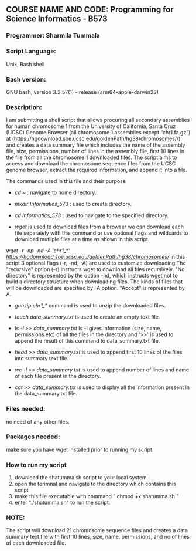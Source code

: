 ## **COURSE NAME AND CODE:** Programming for Science Informatics - B573

### **Programmer:** Sharmila Tummala

### **Script Language:** 
Unix, Bash shell

### **Bash version:** 
GNU bash, version 3.2.57(1) - release \(arm64-apple-darwin23\)

### **Description:** 
I am submitting a shell script that allows procuring all secondary assemblies for human chromosome 1 from the University of California, Santa Cruz \(UCSC\) Genome Browser \(all chromosome 1 assemblies except “chr1.fa.gz”) at (https://hgdownload.soe.ucsc.edu/goldenPath/hg38/chromosomes/\) and creates a data summary file which includes the name of the assembly file, size, permissions, number of lines in the assembly file, first 10 lines in the file from all the chromosome 1 downloaded files. The script aims to access and download the chromosome sequence files from the UCSC genome browser, extract the required information, and append it into a file.

The commands used in this file and their purpose

* *cd \~* : navigate to home directory.

* *mkdir Informatics_573* :  used to create directory.

* *cd Informatics_573* : used to navigate to the specified directory.
  
* *wget* is used to download files from a browser
we can download each file separately with this command or use optional flags and wildcards to download mutliple files at a time as shown in this script.
  
*wget -r -np -nd -A 'chr1_\*' https://hgdownload.soe.ucsc.edu/goldenPath/hg38/chromosomes/*
  in this script 3 optional flags \(-r, -nd, -A\) are used to customize downloading 
  The "recursive" option (-r) instructs wget to download all files recursively. 
  "No directory" is represented by the option -nd, which instructs wget not to build a directory structure when downloading files. 
  The kinds of files that will be downloaded are specified by -A option. "Accept" is represented by A.

* *gunzip chr1_\** command is used to unzip the downloaded files.
  
* *touch data_summary.txt* is used to create an empty text file.
  
* *ls -l >> data_summary.txt* ls -l gives information \(size, name, permissions etc\) of all the files in the directory and  \'>>' is used to append the result of this command to data_summary.txt file.
  
*  *head >> data_summary.txt* is used to append first 10 lines of the files into summary text file.
  
*  *wc -l >> data_summary.txt* is used to append number of lines and name of each file present in the directory.
  
*  *cat >> data_summary.txt* is used to display all the information present in the data_summary.txt file.

### Files needed:
no need of any other files.

### Packages needed: 
make sure you have wget installed prior to running my script.

### How to run my script
1. download the shatumma.sh script to your local system
2. open the terimnal and navigate to the directory which contains this script
3. make this file executable with command \" chmod +x shatumma.sh \"
4. enter \"./shatumma.sh\" to run the script.

### NOTE:
The script will download 21 chromosome sequence files and creates a data summary text file with first 10 lines, size, name, permissions, and no.of lines of each downloaded file. 



